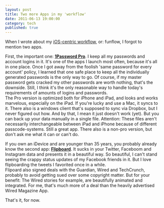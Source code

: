 ```yaml
---
layout: post
title: Two more Apps in my 'workflow'
date: 2011-06-13 19:00:00
category: tech
published: true
---
```


When I wrote about my [iOS-centric workflow](http://blog.timmschoof.com/2011/06/05/my-iOS-workflow), or: funflow, I forgot to mention two apps.

First, the important one: [**1Password Pro**](http://itunes.apple.com/us/app/1password-pro/id319898689?mt=8). I keep all my passwords and account logins in it. It's one of the apps I launch most often, because it's all in one place. Once I got away from the foolish 'same password for every account' policy, I learned that one safe place to keep all the individually generated passwords is the only way to go. Of course, if my master password gets cracked my other passwords are worth nothing, that's the downside. Still, I think it's the only reasonable way to handle today's requirements of amounts of logins and passwords.  
The Pro version is optimized both for iPhone and iPad, and looks and works marvelous, especially on the iPad. If you're lucky and use a Mac, it syncs to it. There also is a windows client that's supposed to sync via Dropbox, but I never figured out how. And by that, I mean it just doesn't work (yet). But you can back up your data manually in a single file. Attention: These files aren't necessarily interchangeable between iPad and iPhone because of different passcode-systems. Still a great app. There also is a non-pro version, but don't ask me what it can or can't do. 

If you own an iDevice and are younger than 35 years, you probably already know the second app: [**Flipboard**](http://itunes.apple.com/us/app/flipboard/id358801284?mt=8). It sucks in your Twitter, Faceboom and Instagram data and presents it in a beautiful way. So beautiful, I can't stand seeing the crappy status updates of my Facebook friends in it. But I love flipboarding the tweets I favorited once in a while.  
Flipoard also signed deals with the Guardian, Wired and TechCrunch, probably to avoid getting sued over some copyright matter. But for your benefit: The Wired stories for example, are beautifully animated and integrated. For me, that's much more of a deal than the heavily advertised Wired Magazine App.

That's it, for now.
